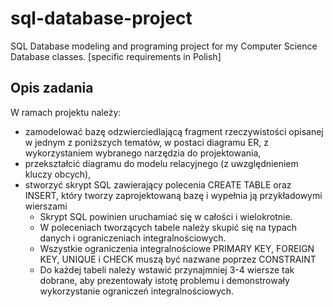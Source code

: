 # sql-database-project
SQL Database modeling and programing project for my Computer Science Database classes. [specific requirements in Polish]

## Opis zadania
W ramach projektu należy:
* zamodelować bazę odzwierciedlającą fragment rzeczywistości opisanej w jednym z poniższych tematów, w postaci diagramu ER, z wykorzystaniem wybranego narzędzia do projektowania,
* przekształcić diagramu do modelu relacyjnego (z uwzględnieniem kluczy obcych),
* stworzyć skrypt SQL zawierający polecenia CREATE TABLE oraz INSERT, który tworzy zaprojektowaną bazę i wypełnia ją przykładowymi wierszami
  * Skrypt SQL powinien uruchamiać się w całości i wielokrotnie.
  * W poleceniach tworzących tabele należy skupić się na typach danych i ograniczeniach integralnościowych.
  * Wszystkie ograniczenia integralnościowe PRIMARY KEY, FOREIGN KEY, UNIQUE i CHECK muszą być nazwane poprzez CONSTRAINT
  * Do każdej tabeli należy wstawić przynajmniej 3-4 wiersze tak dobrane, aby prezentowały istotę problemu i demonstrowały wykorzystanie ograniczeń integralnościowych.
